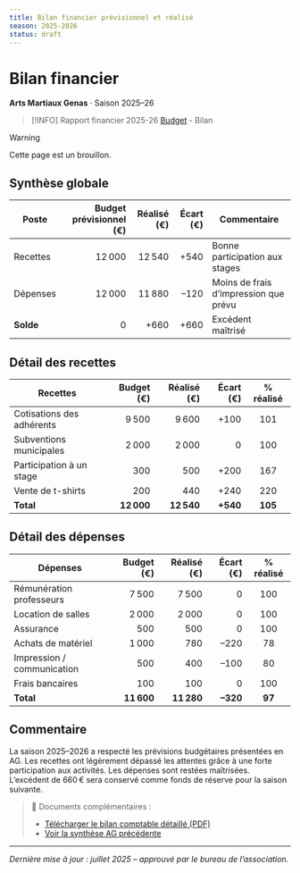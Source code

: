 ```yaml
---
title: Bilan financier prévisionnel et réalisé
season: 2025-2026
status: draft
---
```

# Bilan financier
**Arts Martiaux Genas** · Saison 2025–26

> [!INFO] Rapport financier 2025-26
> [Budget](2025-26-budget) - Bilan

> [!WARNING]
> Cette page est un brouillon.

## Synthèse globale

| Poste     | Budget prévisionnel (€) | Réalisé (€) | Écart (€) | Commentaire                         |
|-----------|------------------------:|------------:|----------:|-------------------------------------|
| Recettes  | 12 000                  | 12 540      | +540      | Bonne participation aux stages      |
| Dépenses  | 12 000                  | 11 880      | –120      | Moins de frais d’impression que prévu |
| **Solde** | 0                       | +660        | +660      | Excédent maîtrisé                   |

## Détail des recettes

| Recettes                   | Budget (€) | Réalisé (€) | Écart (€) | % réalisé |
|----------------------------|-----------:|------------:|----------:|:---------:|
| Cotisations des adhérents  | 9 500      | 9 600       | +100      | 101       |
| Subventions municipales    | 2 000      | 2 000       | 0         | 100       |
| Participation à un stage   | 300        | 500         | +200      | 167       |
| Vente de t-shirts          | 200        | 440         | +240      | 220       |
| **Total**                  | **12 000** | **12 540**  | **+540**  | **105**   |

## Détail des dépenses

| Dépenses                      | Budget (€) | Réalisé (€) | Écart (€) | % réalisé |
|-------------------------------|-----------:|------------:|----------:|:---------:|
| Rémunération professeurs      | 7 500      | 7 500       | 0         | 100       |
| Location de salles            | 2 000      | 2 000       | 0         | 100       |
| Assurance                     | 500        | 500         | 0         | 100       |
| Achats de matériel            | 1 000      | 780         | –220      | 78        |
| Impression / communication    | 500        | 400         | –100      | 80        |
| Frais bancaires               | 100        | 100         | 0         | 100       |
| **Total**                     | **11 600** | **11 280**  | **–320**  | **97**    |

## Commentaire

La saison 2025–2026 a respecté les prévisions budgétaires présentées en AG. Les recettes ont légèrement dépassé les attentes grâce à une forte participation aux activités. Les dépenses sont restées maîtrisées. L’excédent de 660 € sera conservé comme fonds de réserve pour la saison suivante.

> 📎 Documents complémentaires :
> - [Télécharger le bilan comptable détaillé (PDF)](/documents/bilan-2024-2025.pdf)
> - [Voir la synthèse AG précédente](/documents/pv-ag-2024.pdf)

---

*Dernière mise à jour : juillet 2025 – approuvé par le bureau de l’association.*